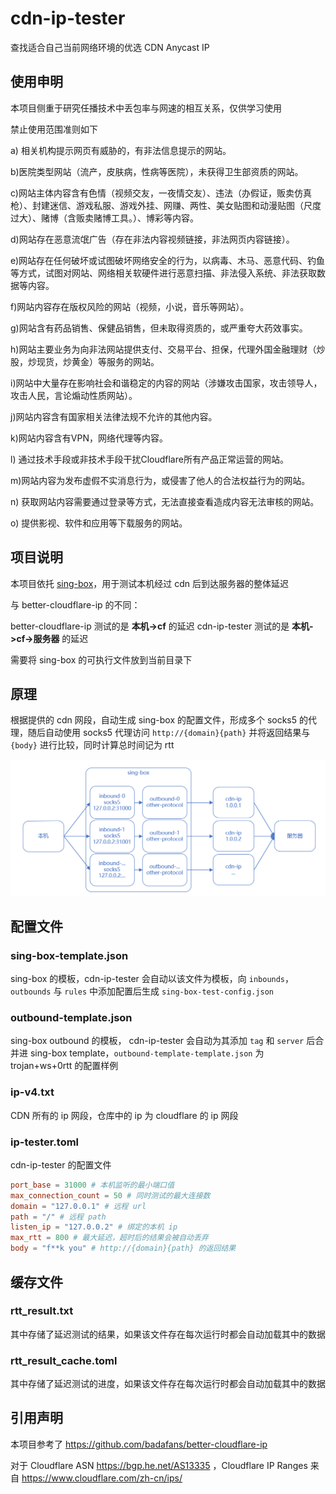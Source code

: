 # cdn-ip-tester

查找适合自己当前网络环境的优选 CDN Anycast IP


## 使用申明

本项目侧重于研究任播技术中丢包率与网速的相互关系，仅供学习使用

禁止使用范围准则如下

a) 相关机构提示网页有威胁的，有非法信息提示的网站。

b)医院类型网站（流产，皮肤病，性病等医院），未获得卫生部资质的网站。

c)网站主体内容含有色情（视频交友，一夜情交友）、违法（办假证，贩卖仿真枪）、封建迷信、游戏私服、游戏外挂、网赚、两性、美女贴图和动漫贴图（尺度过大）、赌博（含贩卖赌博工具。）、博彩等内容。

d)网站存在恶意流氓广告（存在非法内容视频链接，非法网页内容链接）。

e)网站存在任何破坏或试图破坏网络安全的行为，以病毒、木马、恶意代码、钓鱼等方式，试图对网站、网络相关软硬件进行恶意扫描、非法侵入系统、非法获取数据等内容。

f)网站内容存在版权风险的网站（视频，小说，音乐等网站）。

g)网站含有药品销售、保健品销售，但未取得资质的，或严重夸大药效事实。

h)网站主要业务为向非法网站提供支付、交易平台、担保，代理外国金融理财（炒股，炒现货，炒黄金）等服务的网站。

i)网站中大量存在影响社会和谐稳定的内容的网站（涉嫌攻击国家，攻击领导人，攻击人民，言论煽动性质网站）。

j)网站内容含有国家相关法律法规不允许的其他内容。

k)网站内容含有VPN，网络代理等内容。

l) 通过技术手段或非技术手段干扰Cloudflare所有产品正常运营的网站。

m)网站内容为发布虚假不实消息行为，或侵害了他人的合法权益行为的网站。

n) 获取网站内容需要通过登录等方式，无法直接查看造成内容无法审核的网站。

o) 提供影视、软件和应用等下载服务的网站。

## 项目说明

本项目依托 [sing-box](https://github.com/SagerNet/sing-box)，用于测试本机经过 cdn 后到达服务器的整体延迟

与 better-cloudflare-ip 的不同：

better-cloudflare-ip 测试的是 **本机->cf** 的延迟
cdn-ip-tester 测试的是 **本机->cf->服务器** 的延迟

需要将 sing-box 的可执行文件放到当前目录下

## 原理

根据提供的 cdn 网段，自动生成 sing-box 的配置文件，形成多个 socks5 的代理，随后自动使用 socks5 代理访问 `http://{domain}{path}` 并将返回结果与 `{body}` 进行比较，同时计算总时间记为 rtt

![原理图](./img/struct.png)

## 配置文件

### sing-box-template.json

sing-box 的模板，cdn-ip-tester 会自动以该文件为模板，向 `inbounds`，`outbounds` 与 `rules` 中添加配置后生成 `sing-box-test-config.json`

### outbound-template.json

sing-box outbound 的模板， cdn-ip-tester 会自动为其添加 `tag` 和 `server` 后合并进 sing-box template，`outbound-template-template.json` 为 trojan+ws+0rtt 的配置样例

### ip-v4.txt

CDN 所有的 ip 网段，仓库中的 ip 为 cloudflare 的 ip 网段

### ip-tester.toml

cdn-ip-tester 的配置文件

```toml
port_base = 31000 # 本机监听的最小端口值
max_connection_count = 50 # 同时测试的最大连接数
domain = "127.0.0.1" # 远程 url
path = "/" # 远程 path
listen_ip = "127.0.0.2" # 绑定的本机 ip
max_rtt = 800 # 最大延迟，超时后的结果会被自动丢弃
body = "f**k you" # http://{domain}{path} 的返回结果
```

## 缓存文件

### rtt_result.txt

其中存储了延迟测试的结果，如果该文件存在每次运行时都会自动加载其中的数据

### rtt_result_cache.toml

其中存储了延迟测试的进度，如果该文件存在每次运行时都会自动加载其中的数据

## 引用声明

本项目参考了 https://github.com/badafans/better-cloudflare-ip

对于 Cloudflare ASN https://bgp.he.net/AS13335 ，Cloudflare IP Ranges 来自 https://www.cloudflare.com/zh-cn/ips/